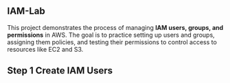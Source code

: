 ## IAM-Lab

This project demonstrates the process of managing **IAM users, groups, and permissions** in AWS. The goal is to practice setting up users and groups, assigning them policies, and testing their permissions to control access to resources like EC2 and S3.

## Step 1 Create IAM Users
